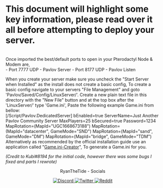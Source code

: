 <h1>This document will highlight some key information, please read over it all before attempting to deploy your server.</h1>
<br>
Once imported the best/default ports to open in your Pterodactyl Node & Modem are,
<br>
	- <stong>Port 7777 UDP</strong> - Pavlov Server
	- <stong>Port 8177 UDP</strong> - Pavlov Listen
	
When you create your server make sure you uncheck the "Start Server when Installed" as the install does not create a basic config,
To create a basic config navigate to your servers "File Management" and goto 'Pavlov/Saved/Config/LinuxServer/'.
Create a new plain text file in this directory with the "New File" button and at the top box after the 'LinuxServer/' type 'Game.ini',
Paste the following example Game.ini from bellow:
<br>
		[/Script/Pavlov.DedicatedServer]
		bEnabled=true
		ServerName=Just Another Pavlov Community Server
		MaxPlayers=25
		bSecured=true
		Password=1234
		MapRotation=(MapId="UGC1668673188")
		MapRotation=(MapId="datacenter", GameMode="SND")
		MapRotation=(MapId="sand", GameMode="DM")
		MapRotation=(MapId="bridge", GameMode="TDM")
<br>
Alternatively as recommended by the official installation guide use an application called "<a href="https://github.com/ToasterUwU/Pavlov-Game.ini-Creator">Game.ini-Creator</a>",
To generate a Game.ini for you.

<i>(Credit to Kubi#8194 for the initial code, however there was some bugs I fixed and parts I rewrote)</i>


<p align="center">
	RyanTheTide - Socials
</p>

<p align="center">
   <a href="https://discordapp.com/users/623410683689566208/">
   <img src="https://img.shields.io/badge/Discord-%232C2F33.svg?logo=discord" alt="Discord">
   </a>
   <a href="https://twitter.com/RyanTheTide">
   <img src="https://img.shields.io/badge/Twitter-%23657786.svg?logo=twitter" alt="Twitter">
   </a>
   <a href="https://www.reddit.com/user/ryanthetide/">
   <img src="https://img.shields.io/badge/Reddit-%23cee3f8.svg?logo=reddit" alt="Reddit">
   </a>
</p>